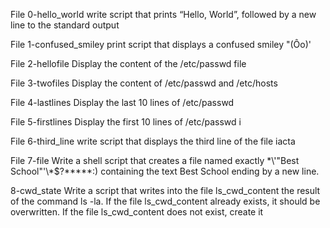 File 0-hello_world write script that prints “Hello, World”, followed by a new line to the standard output

File 1-confused_smiley print script that displays a confused smiley "(Ôo)'

File 2-hellofile Display the content of the /etc/passwd file 

File 3-twofiles Display the content of /etc/passwd and /etc/hosts

File 4-lastlines Display the last 10 lines of /etc/passwd

File 5-firstlines Display the first 10 lines of /etc/passwd i

File 6-third_line write  script that displays the third line of the file iacta

File 7-file Write a shell script that creates a file named exactly \*\\'"Best School"\'\\*$\?\*\*\*\*\*:) containing the text Best School ending by a new line.

8-cwd_state Write a script that writes into the file ls_cwd_content the result of the command ls -la. If the file ls_cwd_content already exists, it should be overwritten. If the file ls_cwd_content does not exist, create it 
